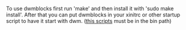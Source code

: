 To use dwmblocks first run 'make' and then install it with 'sudo make install'.
After that you can put dwmblocks in your xinitrc or other startup script to have it start with dwm. ([this scripts](https://github.com/ozkanonur/dotfiles/tree/master/.local/bin/statusbar) must be in the bin path)
